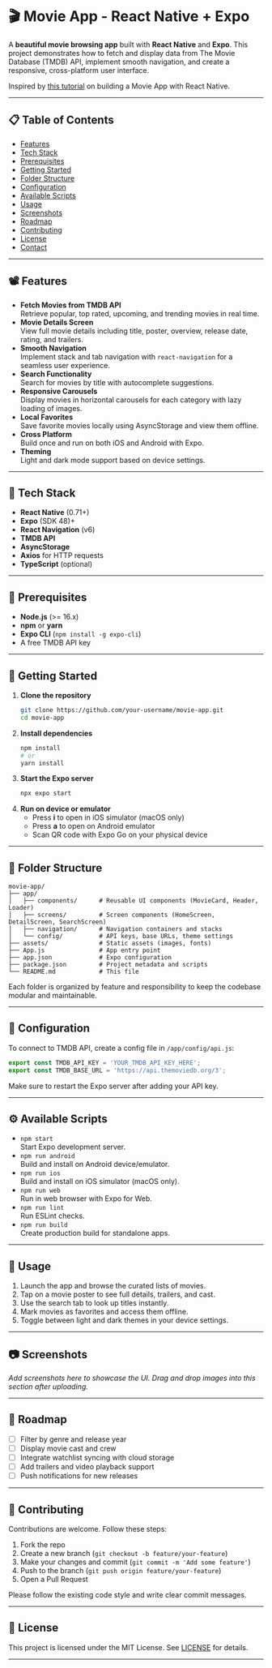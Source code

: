# 🎬 Movie App - React Native + Expo

A **beautiful movie browsing app** built with **React Native** and **Expo**. This project demonstrates how to fetch and display data from The Movie Database (TMDB) API, implement smooth navigation, and create a responsive, cross-platform user interface.

Inspired by [this tutorial](https://www.youtube.com/watch?v=f8Z9JyB2EIE) on building a Movie App with React Native.

---

## 📋 Table of Contents

- [Features](#-features)
- [Tech Stack](#-tech-stack)
- [Prerequisites](#-prerequisites)
- [Getting Started](#-getting-started)
- [Folder Structure](#-folder-structure)
- [Configuration](#-configuration)
- [Available Scripts](#-available-scripts)
- [Usage](#-usage)
- [Screenshots](#-screenshots)
- [Roadmap](#-roadmap)
- [Contributing](#-contributing)
- [License](#-license)
- [Contact](#-contact)

---

## 📽️ Features

- **Fetch Movies from TMDB API**  
  Retrieve popular, top rated, upcoming, and trending movies in real time.
- **Movie Details Screen**  
  View full movie details including title, poster, overview, release date, rating, and trailers.
- **Smooth Navigation**  
  Implement stack and tab navigation with `react-navigation` for a seamless user experience.
- **Search Functionality**  
  Search for movies by title with autocomplete suggestions.
- **Responsive Carousels**  
  Display movies in horizontal carousels for each category with lazy loading of images.
- **Local Favorites**  
  Save favorite movies locally using AsyncStorage and view them offline.
- **Cross Platform**  
  Build once and run on both iOS and Android with Expo.
- **Theming**  
  Light and dark mode support based on device settings.

---

## 🧰 Tech Stack

- **React Native** (0.71+)  
- **Expo** (SDK 48)+  
- **React Navigation** (v6)  
- **TMDB API**  
- **AsyncStorage**  
- **Axios** for HTTP requests  
- **TypeScript** (optional)  

---

## 🔧 Prerequisites

- **Node.js** (>= 16.x)
- **npm** or **yarn**
- **Expo CLI** (`npm install -g expo-cli`)
- A free TMDB API key  

---

## 🚀 Getting Started

1. **Clone the repository**
   ```bash
   git clone https://github.com/your-username/movie-app.git
   cd movie-app
   ```
2. **Install dependencies**
   ```bash
   npm install
   # or
   yarn install
   ```
3. **Start the Expo server**
   ```bash
   npx expo start
   ```
4. **Run on device or emulator**
   - Press **i** to open in iOS simulator (macOS only)
   - Press **a** to open on Android emulator
   - Scan QR code with Expo Go on your physical device

---

## 📁 Folder Structure

```
movie-app/
├── app/
│   ├── components/      # Reusable UI components (MovieCard, Header, Loader)
│   ├── screens/         # Screen components (HomeScreen, DetailScreen, SearchScreen)
│   ├── navigation/      # Navigation containers and stacks
│   └── config/          # API keys, base URLs, theme settings
├── assets/              # Static assets (images, fonts)
├── App.js               # App entry point
├── app.json             # Expo configuration
├── package.json         # Project metadata and scripts
└── README.md            # This file
```  
Each folder is organized by feature and responsibility to keep the codebase modular and maintainable.

---

## 🔑 Configuration

To connect to TMDB API, create a config file in `/app/config/api.js`:

```js
export const TMDB_API_KEY = 'YOUR_TMDB_API_KEY_HERE';
export const TMDB_BASE_URL = 'https://api.themoviedb.org/3';
```

Make sure to restart the Expo server after adding your API key.

---

## ⚙️ Available Scripts

- `npm start`  
  Start Expo development server.
- `npm run android`  
  Build and install on Android device/emulator.
- `npm run ios`  
  Build and install on iOS simulator (macOS only).
- `npm run web`  
  Run in web browser with Expo for Web.
- `npm run lint`  
  Run ESLint checks.
- `npm run build`  
  Create production build for standalone apps.

---

## 🚩 Usage

1. Launch the app and browse the curated lists of movies.  
2. Tap on a movie poster to see full details, trailers, and cast.  
3. Use the search tab to look up titles instantly.  
4. Mark movies as favorites and access them offline.  
5. Toggle between light and dark themes in your device settings.

---

## 📷 Screenshots

_Add screenshots here to showcase the UI. Drag and drop images into this section after uploading._

---

## 📌 Roadmap

- [ ] Filter by genre and release year  
- [ ] Display movie cast and crew  
- [ ] Integrate watchlist syncing with cloud storage  
- [ ] Add trailers and video playback support  
- [ ] Push notifications for new releases

---

## 🤝 Contributing

Contributions are welcome. Follow these steps:
1. Fork the repo  
2. Create a new branch (`git checkout -b feature/your-feature`)  
3. Make your changes and commit (`git commit -m 'Add some feature'`)  
4. Push to the branch (`git push origin feature/your-feature`)  
5. Open a Pull Request

Please follow the existing code style and write clear commit messages.

---

## 📄 License

This project is licensed under the MIT License. See [LICENSE](LICENSE) for details.

---
